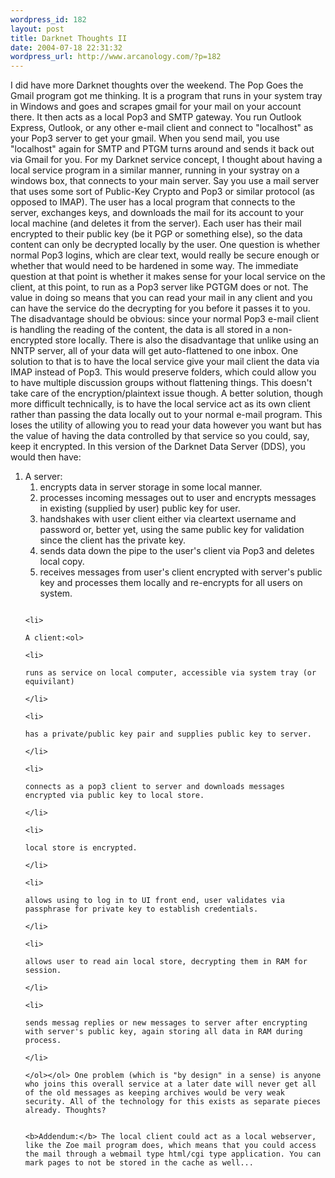 ```yaml
--- 
wordpress_id: 182
layout: post
title: Darknet Thoughts II
date: 2004-07-18 22:31:32
wordpress_url: http://www.arcanology.com/?p=182
---
```

I did have more Darknet thoughts over the weekend. The Pop Goes the Gmail program got me thinking. It is a program that runs in your system tray in Windows and goes and scrapes gmail for your mail on your account there. It then acts as a local Pop3 and SMTP gateway. You run Outlook Express, Outlook, or any other e-mail client and connect to "localhost" as your Pop3 server to get your gmail. When you send mail, you use "localhost" again for SMTP and PTGM turns around and sends it back out via Gmail for you. For my Darknet service concept, I thought about having a local service program in a similar manner, running in your systray on a windows box, that connects to your main server. Say you use a mail server that uses some sort of Public-Key Crypto and Pop3 or similar protocol (as opposed to IMAP). The user has a local program that connects to the server, exchanges keys, and downloads the mail for its account to your local machine (and deletes it from the server). Each user has their mail encrypted to their public key (be it PGP or something else), so the data content can only be decrypted locally by the user. One question is whether normal Pop3 logins, which are clear text, would really be secure enough or whether that would need to be hardened in some way. The immediate question at that point is whether it makes sense for your local service on the client, at this point, to run as a Pop3 server like PGTGM does or not. The value in doing so means that you can read your mail in any client and you can have the service do the decrypting for you before it passes it to you. The disadvantage should be obvious: since your normal Pop3 e-mail client is handling the reading of the content, the data is all stored in a non-encrypted store locally. There is also the disadvantage that unlike using an NNTP server, all of your data will get auto-flattened to one inbox. One solution to that is to have the local service give your mail client the data via IMAP instead of Pop3. This would preserve folders, which could allow you to have multiple discussion groups without flattening things. This doesn't take care of the encryption/plaintext issue though. A better solution, though more difficult technically, is to have the local service act as its own client rather than passing the data locally out to your normal e-mail program. This loses the utility of allowing you to read your data however you want but has the value of having the data controlled by that service so you could, say, keep it encrypted. In this version of the Darknet Data Server (DDS), you would then have: <ol>
                                                                                                                                                                                                                                                                                                                                                                                                                                                                                                                                                                                                                                                                        <li>
                                                                                                                                                                                                                                                                                                                                                                                                                                                                                                                                                                                                                                                                          A server:<ol>
                                                                                                                                                                                                                                                                                                                                                                                                                                                                                                                                                                                                                                                                            <li>
                                                                                                                                                                                                                                                                                                                                                                                                                                                                                                                                                                                                                                                                              encrypts data in server storage in some local manner.
                                                                                                                                                                                                                                                                                                                                                                                                                                                                                                                                                                                                                                                                            </li>
                                                                                                                                                                                                                                                                                                                                                                                                                                                                                                                                                                                                                                                                            <li>
                                                                                                                                                                                                                                                                                                                                                                                                                                                                                                                                                                                                                                                                              processes incoming messages out to user and encrypts messages in existing (supplied by user) public key for user.
                                                                                                                                                                                                                                                                                                                                                                                                                                                                                                                                                                                                                                                                            </li>
                                                                                                                                                                                                                                                                                                                                                                                                                                                                                                                                                                                                                                                                            <li>
                                                                                                                                                                                                                                                                                                                                                                                                                                                                                                                                                                                                                                                                              handshakes with user client either via cleartext username and password or, better yet, using the same public key for validation since the client has the private key.
                                                                                                                                                                                                                                                                                                                                                                                                                                                                                                                                                                                                                                                                            </li>
                                                                                                                                                                                                                                                                                                                                                                                                                                                                                                                                                                                                                                                                            <li>
                                                                                                                                                                                                                                                                                                                                                                                                                                                                                                                                                                                                                                                                              sends data down the pipe to the user's client via Pop3 and deletes local copy.
                                                                                                                                                                                                                                                                                                                                                                                                                                                                                                                                                                                                                                                                            </li>
                                                                                                                                                                                                                                                                                                                                                                                                                                                                                                                                                                                                                                                                            <li>
                                                                                                                                                                                                                                                                                                                                                                                                                                                                                                                                                                                                                                                                              receives messages from user's client encrypted with server's public key and processes them locally and re-encrypts for all users on system.
                                                                                                                                                                                                                                                                                                                                                                                                                                                                                                                                                                                                                                                                            </li>
                                                                                                                                                                                                                                                                                                                                                                                                                                                                                                                                                                                                                                                                          </ol>
                                                                                                                                                                                                                                                                                                                                                                                                                                                                                                                                                                                                                                                                          
                                                                                                                                                                                                                                                                                                                                                                                                                                                                                                                                                                                                                                                                          <li>
                                                                                                                                                                                                                                                                                                                                                                                                                                                                                                                                                                                                                                                                            A client:<ol>
                                                                                                                                                                                                                                                                                                                                                                                                                                                                                                                                                                                                                                                                              <li>
                                                                                                                                                                                                                                                                                                                                                                                                                                                                                                                                                                                                                                                                                runs as service on local computer, accessible via system tray (or equivilant)
                                                                                                                                                                                                                                                                                                                                                                                                                                                                                                                                                                                                                                                                              </li>
                                                                                                                                                                                                                                                                                                                                                                                                                                                                                                                                                                                                                                                                              <li>
                                                                                                                                                                                                                                                                                                                                                                                                                                                                                                                                                                                                                                                                                has a private/public key pair and supplies public key to server.
                                                                                                                                                                                                                                                                                                                                                                                                                                                                                                                                                                                                                                                                              </li>
                                                                                                                                                                                                                                                                                                                                                                                                                                                                                                                                                                                                                                                                              <li>
                                                                                                                                                                                                                                                                                                                                                                                                                                                                                                                                                                                                                                                                                connects as a pop3 client to server and downloads messages encrypted via public key to local store.
                                                                                                                                                                                                                                                                                                                                                                                                                                                                                                                                                                                                                                                                              </li>
                                                                                                                                                                                                                                                                                                                                                                                                                                                                                                                                                                                                                                                                              <li>
                                                                                                                                                                                                                                                                                                                                                                                                                                                                                                                                                                                                                                                                                local store is encrypted.
                                                                                                                                                                                                                                                                                                                                                                                                                                                                                                                                                                                                                                                                              </li>
                                                                                                                                                                                                                                                                                                                                                                                                                                                                                                                                                                                                                                                                              <li>
                                                                                                                                                                                                                                                                                                                                                                                                                                                                                                                                                                                                                                                                                allows using to log in to UI front end, user validates via passphrase for private key to establish credentials.
                                                                                                                                                                                                                                                                                                                                                                                                                                                                                                                                                                                                                                                                              </li>
                                                                                                                                                                                                                                                                                                                                                                                                                                                                                                                                                                                                                                                                              <li>
                                                                                                                                                                                                                                                                                                                                                                                                                                                                                                                                                                                                                                                                                allows user to read ain local store, decrypting them in RAM for session.
                                                                                                                                                                                                                                                                                                                                                                                                                                                                                                                                                                                                                                                                              </li>
                                                                                                                                                                                                                                                                                                                                                                                                                                                                                                                                                                                                                                                                              <li>
                                                                                                                                                                                                                                                                                                                                                                                                                                                                                                                                                                                                                                                                                sends messag replies or new messages to server after encrypting with server's public key, again storing all data in RAM during process.
                                                                                                                                                                                                                                                                                                                                                                                                                                                                                                                                                                                                                                                                              </li>
                                                                                                                                                                                                                                                                                                                                                                                                                                                                                                                                                                                                                                                                            </ol></ol> One problem (which is "by design" in a sense) is anyone who joins this overall service at a later date will never get all of the old messages as keeping archives would be very weak security. All of the technology for this exists as separate pieces already. Thoughts? 
                                                                                                                                                                                                                                                                                                                                                                                                                                                                                                                                                                                                                                                                            
                                                                                                                                                                                                                                                                                                                                                                                                                                                                                                                                                                                                                                                                            <b>Addendum:</b> The local client could act as a local webserver, like the Zoe mail program does, which means that you could access the mail through a webmail type html/cgi type application. You can mark pages to not be stored in the cache as well...